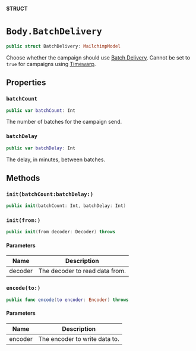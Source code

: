 **STRUCT**

# `Body.BatchDelivery`

```swift
public struct BatchDelivery: MailchimpModel
```

Choose whether the campaign should use [Batch Delivery](https://mailchimp.com/help/schedule-batch-delivery/). Cannot be set to `true` for campaigns using [Timewarp](https://mailchimp.com/help/use-timewarp/).

## Properties
### `batchCount`

```swift
public var batchCount: Int
```

The number of batches for the campaign send.

### `batchDelay`

```swift
public var batchDelay: Int
```

The delay, in minutes, between batches.

## Methods
### `init(batchCount:batchDelay:)`

```swift
public init(batchCount: Int, batchDelay: Int)
```

### `init(from:)`

```swift
public init(from decoder: Decoder) throws
```

#### Parameters

| Name | Description |
| ---- | ----------- |
| decoder | The decoder to read data from. |

### `encode(to:)`

```swift
public func encode(to encoder: Encoder) throws
```

#### Parameters

| Name | Description |
| ---- | ----------- |
| encoder | The encoder to write data to. |